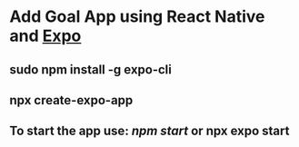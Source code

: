 # Add Goal App using React Native and [Expo](https://expo.dev/)
## sudo npm install -g expo-cli
## npx create-expo-app 
## To start the app use: *npm start* or npx expo start
